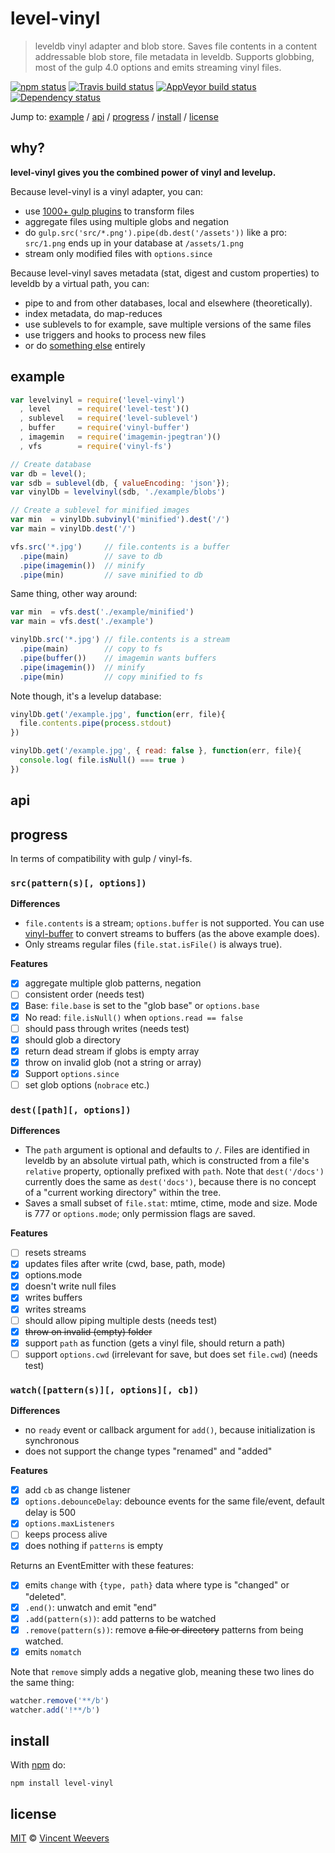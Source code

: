 # level-vinyl

> leveldb vinyl adapter and blob store. Saves file contents in a content
addressable blob store, file metadata in leveldb. Supports globbing, most of the gulp 4.0 options and emits streaming vinyl files.

[![npm status](http://img.shields.io/npm/v/level-vinyl.svg?style=flat-square)](https://www.npmjs.org/package/level-vinyl) [![Travis build status](https://img.shields.io/travis/vweevers/level-vinyl.svg?style=flat-square&label=travis)](http://travis-ci.org/vweevers/level-vinyl) [![AppVeyor build status](https://img.shields.io/appveyor/ci/vweevers/level-vinyl.svg?style=flat-square&label=appveyor)](https://ci.appveyor.com/project/vweevers/level-vinyl) [![Dependency status](https://img.shields.io/david/vweevers/level-vinyl.svg?style=flat-square)](https://david-dm.org/vweevers/level-vinyl)

Jump to: [example](#example) / [api](#api) / [progress](#progress) / [install](#install) / [license](#license)

## why?

**level-vinyl gives you the combined power of vinyl and levelup.**

Because level-vinyl is a vinyl adapter, you can:

- use [1000+ gulp plugins](http://gulpjs.com/plugins) to transform files
- aggregate files using multiple globs and negation
- do `gulp.src('src/*.png').pipe(db.dest('/assets'))` like a pro: `src/1.png` ends up
  in your database at `/assets/1.png`
- stream only modified files with `options.since`

Because level-vinyl saves metadata (stat, digest and custom properties) to leveldb by a virtual path, you can:

- pipe to and from other databases, local and elsewhere (theoretically).
- index metadata, do map-reduces
- use sublevels to for example, save multiple versions of the same files
- use triggers and hooks to process new files
- or do [something else](https://github.com/rvagg/node-levelup/wiki/Modules) entirely

## example

```js
var levelvinyl = require('level-vinyl')
  , level      = require('level-test')()
  , sublevel   = require('level-sublevel')
  , buffer     = require('vinyl-buffer')
  , imagemin   = require('imagemin-jpegtran')()
  , vfs        = require('vinyl-fs')

// Create database
var db = level();
var sdb = sublevel(db, { valueEncoding: 'json'});
var vinylDb = levelvinyl(sdb, './example/blobs')

// Create a sublevel for minified images
var min  = vinylDb.subvinyl('minified').dest('/')
var main = vinylDb.dest('/')

vfs.src('*.jpg')     // file.contents is a buffer
  .pipe(main)        // save to db
  .pipe(imagemin())  // minify
  .pipe(min)         // save minified to db
```

Same thing, other way around:

```js
var min  = vfs.dest('./example/minified')
var main = vfs.dest('./example')

vinylDb.src('*.jpg') // file.contents is a stream
  .pipe(main)        // copy to fs
  .pipe(buffer())    // imagemin wants buffers
  .pipe(imagemin())  // minify
  .pipe(min)         // copy minified to fs
```

Note though, it's a levelup database:

```js
vinylDb.get('/example.jpg', function(err, file){
  file.contents.pipe(process.stdout)
})

vinylDb.get('/example.jpg', { read: false }, function(err, file){
  console.log( file.isNull() === true )
})
```

## api

## progress

In terms of compatibility with gulp / vinyl-fs.

### `src(pattern(s)[, options])`

**Differences**

- `file.contents` is a stream; `options.buffer` is not supported. You can use [vinyl-buffer](https://www.npmjs.com/package/vinyl-buffer) to convert streams to buffers (as the above example does).
- Only streams regular files (`file.stat.isFile()` is always true).

**Features**

- [x] aggregate multiple glob patterns, negation
- [ ] consistent order (needs test)
- [x] Base: `file.base` is set to the "glob base" or `options.base`
- [x] No read: `file.isNull()` when `options.read == false`
- [ ] should pass through writes (needs test)
- [x] should glob a directory
- [x] return dead stream if globs is empty array
- [x] throw on invalid glob (not a string or array)
- [x] Support `options.since`
- [ ] set glob options (`nobrace` etc.)

### `dest([path][, options])`

**Differences**

- The `path` argument is optional and defaults to `/`. Files are identified in leveldb by an absolute
virtual path, which is constructed from a file's `relative` property, optionally prefixed
with `path`. Note that `dest('/docs')` currently does the same as `dest('docs')`,
because there is no concept of a "current working directory" within the tree.
- Saves a small subset of `file.stat`: mtime, ctime, mode and size. Mode is 777
  or `options.mode`; only permission flags are saved.

**Features**

- [ ] resets streams
- [x] updates files after write (cwd, base, path, mode)
- [x] options.mode
- [x] doesn't write null files
- [x] writes buffers
- [x] writes streams
- [ ] should allow piping multiple dests (needs test)
- [x] <strike>throw on invalid (empty) folder</strike>
- [x] support `path` as function (gets a vinyl file, should return a path)
- [ ] support `options.cwd` (irrelevant for save, but does set `file.cwd`) (needs test)

### `watch([pattern(s)][, options][, cb])`

**Differences**

- no `ready` event or callback argument for `add()`, because initialization is synchronous
- does not support the change types "renamed" and "added"

**Features**

- [x] add `cb` as change listener
- [x] `options.debounceDelay`: debounce events for the same file/event, default delay is 500
- [x] `options.maxListeners`
- [ ] keeps process alive
- [x] does nothing if `patterns` is empty

Returns an EventEmitter with these features:

- [x] emits `change` with `{type, path}` data where type is "changed" or "deleted".
- [x] `.end()`: unwatch and emit "end"
- [x] `.add(pattern(s))`: add patterns to be watched
- [x] `.remove(pattern(s))`: remove <strike>a file or directory</strike> patterns from being watched.
- [x] emits `nomatch`

Note that `remove` simply adds a negative glob, meaning these two lines do the
same thing:

```js
watcher.remove('**/b')
watcher.add('!**/b')
```

## install

With [npm](https://npmjs.org) do:

```
npm install level-vinyl
```

## license

[MIT](http://opensource.org/licenses/MIT) © [Vincent Weevers](http://vincentweevers.nl)
